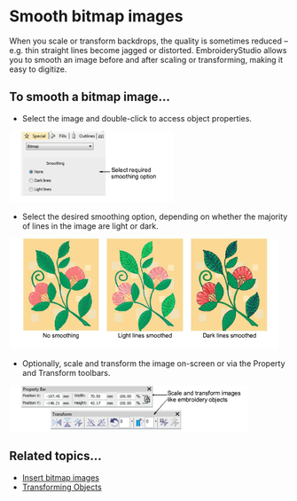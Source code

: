 # Smooth bitmap images

When you scale or transform backdrops, the quality is sometimes reduced – e.g. thin straight lines become jagged or distorted. EmbroideryStudio allows you to smooth an image before and after scaling or transforming, making it easy to digitize.

## To smooth a bitmap image...

- Select the image and double-click to access object properties.

![bitmaps00074.png](assets/bitmaps00074.png)

- Select the desired smoothing option, depending on whether the majority of lines in the image are light or dark.

![bitmaps00077.png](assets/bitmaps00077.png)

- Optionally, scale and transform the image on-screen or via the Property and Transform toolbars.

![bitmaps00080.png](assets/bitmaps00080.png)

## Related topics...

- [Insert bitmap images](Insert_bitmap_images)
- [Transforming Objects](../../Modifying/transform/Transforming_Objects)
